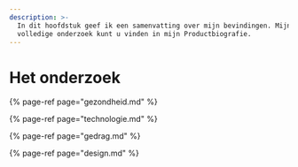 ```yaml
---
description: >-
  In dit hoofdstuk geef ik een samenvatting over mijn bevindingen. Mijn
  volledige onderzoek kunt u vinden in mijn Productbiografie.
---
```


# Het onderzoek

{% page-ref page="gezondheid.md" %}

{% page-ref page="technologie.md" %}

{% page-ref page="gedrag.md" %}

{% page-ref page="design.md" %}

